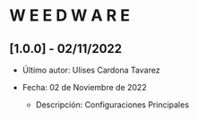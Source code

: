 # W E E D W A R E 

## [1.0.0] - 02/11/2022

- Último autor:  Ulises Cardona Tavarez
 

- Fecha:  02 de Noviembre de 2022

    - Descripción: 
        Configuraciones Principales